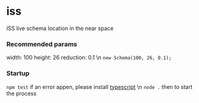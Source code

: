 # iss

ISS live schema location in the near space

### Recommended params
width: 100
height: 26
reduction: 0.1
\n `new Schema(100, 26, 0.1);`
### Startup
`npm test` if an error appen, please install [typescript](https://www.typescriptlang.org/download)
\n `node .` then to start the process 
